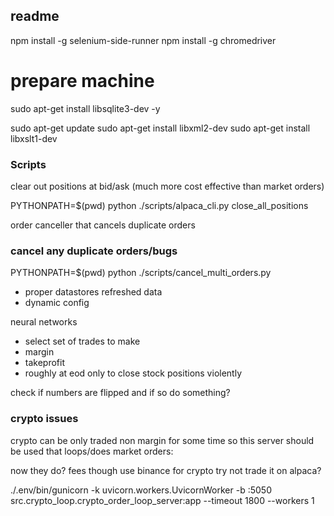 


## readme

npm install -g selenium-side-runner
npm install -g chromedriver

# prepare machine
sudo apt-get install libsqlite3-dev -y

sudo apt-get update
sudo apt-get install libxml2-dev
sudo apt-get install libxslt1-dev


### Scripts
clear out positions at bid/ask (much more cost effective than market orders)

PYTHONPATH=$(pwd) python ./scripts/alpaca_cli.py close_all_positions

order canceller that cancels duplicate orders

### cancel any duplicate orders/bugs

PYTHONPATH=$(pwd) python ./scripts/cancel_multi_orders.py


- proper datastores refreshed data
- dynamic config

neural networks
- select set of trades to make
- margin
- takeprofit
- roughly at eod only to close stock positions violently



check if numbers are flipped and if so do something?

### crypto issues
crypto can be only traded non margin for some time so this server should be used that loops/does market orders:

now they do?
fees though
use binance for crypto try not trade it on alpaca?

 ./.env/bin/gunicorn -k uvicorn.workers.UvicornWorker -b :5050 src.crypto_loop.crypto_order_loop_server:app --timeout 1800 --workers 1
